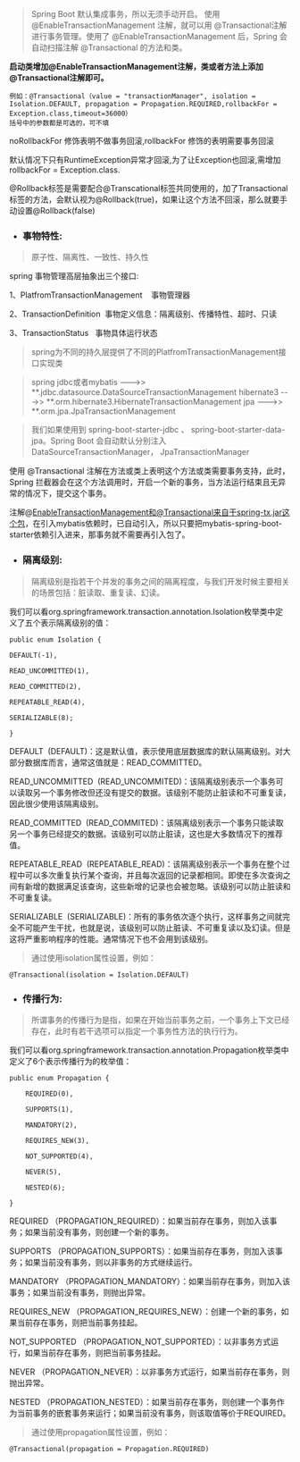 

> Spring Boot 默认集成事务，所以无须手动开启。 使用 @EnableTransactionManagement 注解，就可以用 @Transactional注解进行事务管理。使用了 @EnableTransactionManagement 后，Spring 会自动扫描注解 @Transactional 的方法和类。

**启动类增加@EnableTransactionManagement注解，类或者方法上添加@Transactional注解即可。**

```
例如：@Transactional（value = "transactionManager", isolation = Isolation.DEFAULT, propagation = Propagation.REQUIRED,rollbackFor = Exception.class,timeout=36000）
括号中的参数都是可选的，可不填
```

noRollbackFor 修饰表明不做事务回滚,rollbackFor 修饰的表明需要事务回滚

默认情况下只有RuntimeException异常才回滚,为了让Exception也回滚,需增加 rollbackFor = Exception.class.

@Rollback标签是需要配合@Transcational标签共同使用的，加了Transactional标签的方法，会默认视为@Rollback(true)，如果让这个方法不回滚，那么就要手动设置@Rollback(false)


- ### 事物特性:

> 原子性、隔离性、一致性、持久性

spring 事物管理高层抽象出三个接口:

1、PlatfromTransactionManagement    事物管理器

2、TransactionDefinition  事物定义信息：隔离级别、传播特性、超时、只读

3、TransactionStatus   事物具体运行状态


> spring为不同的持久层提供了不同的PlatfromTransactionManagement接口实现类

> spring jdbc或者mybatis --->> **.jdbc.datasource.DataSourceTransactionManagement
> hibernate3 --->> **.orm.hibernate3.HibernateTransactionManagement
> jpa --->> **.orm.jpa.JpaTransactionManagement

> 我们如果使用到 spring-boot-starter-jdbc 、 spring-boot-starter-data-jpa。Spring Boot 会自动默认分别注入DataSourceTransactionManager， JpaTransactionManager

使用 @Transactional 注解在方法或类上表明这个方法或类需要事务支持，此时，Spring 拦截器会在这个方法调用时，开启一个新的事务，当方法运行结束且无异常的情况下，提交这个事务。

注解@EnableTransactionManagement和@Transactional来自于spring-tx.jar这个包，在引入mybatis依赖时，已自动引入，所以只要把mybatis-spring-boot-starter依赖引入进来，那事务就不需要再引入包了。

- ### 隔离级别:

> 隔离级别是指若干个并发的事务之间的隔离程度，与我们开发时候主要相关的场景包括：脏读取、重复读、幻读。

我们可以看org.springframework.transaction.annotation.Isolation枚举类中定义了五个表示隔离级别的值：

```
public enum Isolation {

DEFAULT(-1),

READ_UNCOMMITTED(1),

READ_COMMITTED(2),

REPEATABLE_READ(4),

SERIALIZABLE(8);

}
```

DEFAULT  (DEFAULT)：这是默认值，表示使用底层数据库的默认隔离级别。对大部分数据库而言，通常这值就是：READ_COMMITTED。

READ_UNCOMMITTED  (READ_UNCOMMITED)：该隔离级别表示一个事务可以读取另一个事务修改但还没有提交的数据。该级别不能防止脏读和不可重复读，因此很少使用该隔离级别。

READ_COMMITTED  (READ_COMMITED)：该隔离级别表示一个事务只能读取另一个事务已经提交的数据。该级别可以防止脏读，这也是大多数情况下的推荐值。

REPEATABLE_READ  (REPEATABLE_READ)：该隔离级别表示一个事务在整个过程中可以多次重复执行某个查询，并且每次返回的记录都相同。即使在多次查询之间有新增的数据满足该查询，这些新增的记录也会被忽略。该级别可以防止脏读和不可重复读。

SERIALIZABLE  (SERIALIZABLE)：所有的事务依次逐个执行，这样事务之间就完全不可能产生干扰，也就是说，该级别可以防止脏读、不可重复读以及幻读。但是这将严重影响程序的性能。通常情况下也不会用到该级别。

> 通过使用isolation属性设置，例如：

```
@Transactional(isolation = Isolation.DEFAULT)
```

- ### 传播行为:

> 所谓事务的传播行为是指，如果在开始当前事务之前，一个事务上下文已经存在，此时有若干选项可以指定一个事务性方法的执行行为。

我们可以看org.springframework.transaction.annotation.Propagation枚举类中定义了6个表示传播行为的枚举值：

```
public enum Propagation {

    REQUIRED(0),

    SUPPORTS(1),

    MANDATORY(2),

    REQUIRES_NEW(3),

    NOT_SUPPORTED(4),

    NEVER(5),

    NESTED(6);

}
```

REQUIRED （PROPAGATION_REQUIRED）：如果当前存在事务，则加入该事务；如果当前没有事务，则创建一个新的事务。

SUPPORTS （PROPAGATION_SUPPORTS）：如果当前存在事务，则加入该事务；如果当前没有事务，则以非事务的方式继续运行。

MANDATORY （PROPAGATION_MANDATORY）：如果当前存在事务，则加入该事务；如果当前没有事务，则抛出异常。

REQUIRES_NEW （PROPAGATION_REQUIRES_NEW）：创建一个新的事务，如果当前存在事务，则把当前事务挂起。

NOT_SUPPORTED （PROPAGATION_NOT_SUPPORTED）：以非事务方式运行，如果当前存在事务，则把当前事务挂起。

NEVER （PROPAGATION_NEVER）：以非事务方式运行，如果当前存在事务，则抛出异常。

NESTED （PROPAGATION_NESTED）：如果当前存在事务，则创建一个事务作为当前事务的嵌套事务来运行；如果当前没有事务，则该取值等价于REQUIRED。

> 通过使用propagation属性设置，例如：

```
@Transactional(propagation = Propagation.REQUIRED)
```